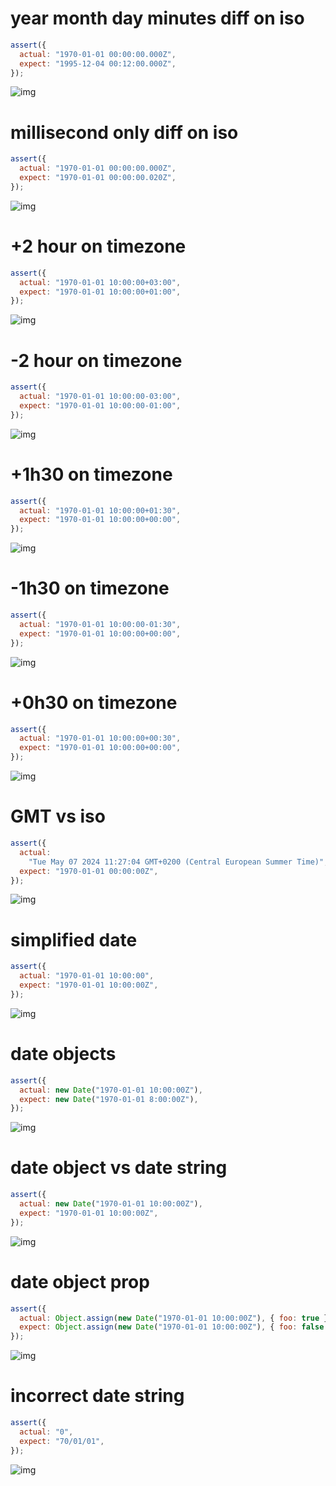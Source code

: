 # year month day minutes diff on iso

```js
assert({
  actual: "1970-01-01 00:00:00.000Z",
  expect: "1995-12-04 00:12:00.000Z",
});
```

![img](<./date/year month day minutes diff on iso.svg>)

# millisecond only diff on iso

```js
assert({
  actual: "1970-01-01 00:00:00.000Z",
  expect: "1970-01-01 00:00:00.020Z",
});
```

![img](<./date/millisecond only diff on iso.svg>)

# +2 hour on timezone

```js
assert({
  actual: "1970-01-01 10:00:00+03:00",
  expect: "1970-01-01 10:00:00+01:00",
});
```

![img](<./date/+2 hour on timezone.svg>)

# -2 hour on timezone

```js
assert({
  actual: "1970-01-01 10:00:00-03:00",
  expect: "1970-01-01 10:00:00-01:00",
});
```

![img](<./date/-2 hour on timezone.svg>)

# +1h30 on timezone

```js
assert({
  actual: "1970-01-01 10:00:00+01:30",
  expect: "1970-01-01 10:00:00+00:00",
});
```

![img](<./date/+1h30 on timezone.svg>)

# -1h30 on timezone

```js
assert({
  actual: "1970-01-01 10:00:00-01:30",
  expect: "1970-01-01 10:00:00+00:00",
});
```

![img](<./date/-1h30 on timezone.svg>)

# +0h30 on timezone

```js
assert({
  actual: "1970-01-01 10:00:00+00:30",
  expect: "1970-01-01 10:00:00+00:00",
});
```

![img](<./date/+0h30 on timezone.svg>)

# GMT vs iso

```js
assert({
  actual:
    "Tue May 07 2024 11:27:04 GMT+0200 (Central European Summer Time)",
  expect: "1970-01-01 00:00:00Z",
});
```

![img](<./date/GMT vs iso.svg>)

# simplified date

```js
assert({
  actual: "1970-01-01 10:00:00",
  expect: "1970-01-01 10:00:00Z",
});
```

![img](<./date/simplified date.svg>)

# date objects

```js
assert({
  actual: new Date("1970-01-01 10:00:00Z"),
  expect: new Date("1970-01-01 8:00:00Z"),
});
```

![img](<./date/date objects.svg>)

# date object vs date string

```js
assert({
  actual: new Date("1970-01-01 10:00:00Z"),
  expect: "1970-01-01 10:00:00Z",
});
```

![img](<./date/date object vs date string.svg>)

# date object prop

```js
assert({
  actual: Object.assign(new Date("1970-01-01 10:00:00Z"), { foo: true }),
  expect: Object.assign(new Date("1970-01-01 10:00:00Z"), { foo: false }),
});
```

![img](<./date/date object prop.svg>)

# incorrect date string

```js
assert({
  actual: "0",
  expect: "70/01/01",
});
```

![img](<./date/incorrect date string.svg>)

